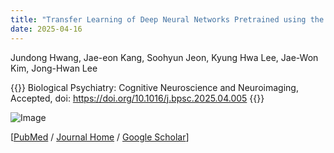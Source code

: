 ```yaml
---
title: "Transfer Learning of Deep Neural Networks Pretrained using the ABCD dataset for General Psychopathology Prediction in Korean Adolescents"
date: 2025-04-16
---
```


Jundong Hwang, Jae-eon Kang, Soohyun Jeon, Kyung Hwa Lee, Jae-Won Kim, Jong-Hwan Lee

{{<format bright-green>}}
Biological Psychiatry: Cognitive Neuroscience and Neuroimaging, Accepted, doi: https://doi.org/10.1016/j.bpsc.2025.04.005
{{</format>}}

![Image](//bspl.korea.ac.kr/Board/Articles/2025/2025_Hwang_etal_BPCNNI_fig1_model_architectures.jpg)

[[PubMed](https://pubmed.ncbi.nlm.nih.gov/40268244/) /
[Journal Home](https://www.sciencedirect.com/science/article/pii/S2451902225001338?via%3Dihub) /
[Google Scholar](https://scholar.google.com/scholar?hl=en&as_sdt=0%2C5&q=Transfer+Learning+of+Deep+Neural+Networks+Pretrained+Using+the+ABCD+Dataset+for+General+Psychopathology+Prediction+in+Korean+Adolescents&btnG=)]

